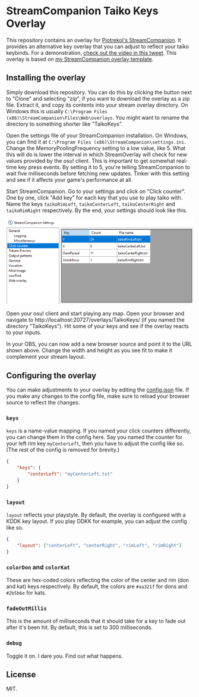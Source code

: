 # StreamCompanion Taiko Keys Overlay

This repository contains an overlay for [Piotrekol's StreamCompanion](https://github.com/Piotrekol/StreamCompanion).
It provides an alternative key overlay that you can adjust to reflect your taiko keybinds.
For a demonstration, [check out the video in this tweet](https://twitter.com/taikohoot/status/1551617741311836162).
This overlay is based on [my StreamCompanion overlay template](https://gitlab.com/joogswastaken/streamcompanion-taiko-keys-overlay).

## Installing the overlay

Simply download this repository.
You can do this by clicking the button next to "Clone" and selecting "zip", if you want to download the overlay as a zip file.
Extract it, and copy its contents into your stream overlay directory.
On Windows this is usually `C:\Program Files (x86)\StreamCompanion\Files\Web\overlays`.
You might want to rename the directory to something shorter like "TaikoKeys".

Open the settings file of your StreamCompanion installation.
On Windows, you can find it at `C:\Program Files (x86)\StreamCompanion\settings.ini`.
Change the MemoryPoolingFrequency setting to a low value, like 5.
What this will do is lower the interval in which StreamOverlay will check for new values provided by the osu! client.
This is important to get somewhat real-time key press events.
By setting it to 5, you're telling StreamCompanion to wait five milliseconds before fetching new updates.
Tinker with this setting and see if it affects your game's performance at all.

Start StreamCompanion.
Go to your settings and click on "Click counter".
One by one, click "Add key" for each key that you use to play taiko with.
Name the keys `taikoRimLeft`, `taikoCenterLeft`, `taikoCenterRight` and `taikoRimRight` respectively.
By the end, your settings should look like this.

![Click counter settings in StreamCompanion](./docs/sc-keys.png)

Open your osu! client and start playing any map.
Open your browser and navigate to http://localhost:20727/overlays/TaikoKeys/ (if you named the directory "TaikoKeys").
Hit some of your keys and see if the overlay reacts to your inputs.

In your OBS, you can now add a new browser source and point it to the URL shown above.
Change the width and height as you see fit to make it complement your stream layout.

## Configuring the overlay

You can make adjustments to your overlay by editing the [config.json](./config.json) file.
If you make any changes to the config file, make sure to reload your browser source to reflect the changes.

### `keys`

`keys` is a name-value mapping.
If you named your click counters differently, you can change them in the config here.
Say you named the counter for your left rim key `myCenterLeft`, then you have to adjust the config like so.
(The rest of the config is removed for brevity.)

```json
{
    "keys": {
        "centerLeft": "myCenterLeft.txt"
    }
}
```

### `layout`

`layout` reflects your playstyle.
By default, the overlay is configured with a KDDK key layout.
If you play DDKK for example, you can adjust the config like so.

```json
{
    "layout": ["centerLeft", "centerRight", "rimLeft", "rimRight"]
}
```

### `colorDon` and `colorKat`

These are hex-coded colors reflecting the color of the center and rim (don and kat) keys respectively.
By default, the colors are `#aa321f` for dons and `#2b5b6e` for kats.

### `fadeOutMillis`

This is the amount of milliseconds that it should take for a key to fade out after it's been hit.
By default, this is set to 300 milliseconds.

### `debug`

Toggle it on.
I dare you.
Find out what happens.

## License

MIT.